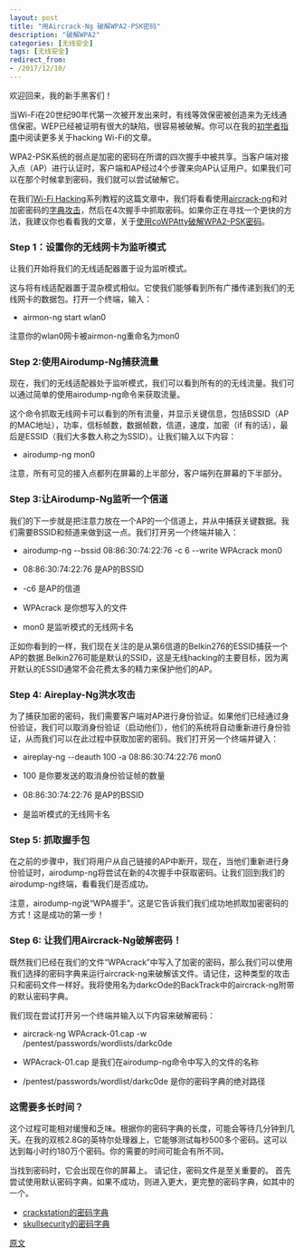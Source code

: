 ```yaml
---
layout: post
title: "用Aircrack-Ng 破解WPA2-PSK密码"
description: "破解WPA2"
categories: [无线安全]
tags: [无线安全]
redirect_from:
- /2017/12/10/
---
```


欢迎回来，我的新手黑客们！

当Wi-Fi在20世纪90年代第一次被开发出来时，有线等效保密被创造来为无线通信保密。WEP已经被证明有很大的缺陷，很容易被破解。你可以在我的[初学者指南](https://null-byte.wonderhowto.com/how-to/hack-wi-fi-getting-started-with-terms-technologies-0147659/)中阅读更多关于hacking Wi-Fi的文章。

WPA2-PSK系统的弱点是加密的密码在所谓的四次握手中被共享。当客户端对接入点（AP）进行认证时，客户端和AP经过4个步骤来向AP认证用户。如果我们可以在那个时候拿到密码，我们就可以尝试破解它。

在我们[Wi-Fi Hacking](https://null-byte.wonderhowto.com/how-to/wi-fi-hacking/)系列教程的这篇文章中，我们将看看使用[aircrack-ng](https://null-byte.wonderhowto.com/how-to/hack-wi-fi-getting-started-with-aircrack-ng-suite-wi-fi-hacking-tools-0147893/)和对加密密码的[字典攻击](https://null-byte.wonderhowto.com/search/dictionary-attack/)，然后在4次握手中抓取密码。如果你正在寻找一个更快的方法，我建议你也看看我的文章，关于[使用coWPAtty破解WPA2-PSK密码](https://null-byte.wonderhowto.com/how-to/hack-wi-fi-cracking-wpa2-psk-passwords-with-cowpatty-0148423/)。

### Step 1：设置你的无线网卡为监听模式

让我们开始将我们的无线适配器置于设为监听模式。

这与将有线适配器置于混杂模式相似。它使我们能够看到所有广播传递到我们的无线网卡的数据包。打开一个终端，输入：

- airmon-ng start wlan0

注意你的wlan0网卡被airmon-ng重命名为mon0

### Step 2:使用Airodump-Ng捕获流量

现在，我们的无线适配器处于监听模式，我们可以看到所有的的无线流量。我们可以通过简单的使用airodump-ng命令来获取流量。

这个命令抓取无线网卡可以看到的所有流量，并显示关键信息，包括BSSID（AP的MAC地址），功率，信标帧数，数据帧数，信道，速度，加密（if 有的话），最后是ESSID（我们大多数人称之为SSID）。让我们输入以下内容：

- airodump-ng mon0

注意，所有可见的接入点都列在屏幕的上半部分，客户端列在屏幕的下半部分。

### Step 3:让Airodump-Ng监听一个信道

我们的下一步就是把注意力放在一个AP的一个信道上，并从中捕获关键数据。我们需要BSSID和频道来做到这一点。我们打开另一个终端并输入：

- airodump-ng --bssid 08:86:30:74:22:76 -c 6 --write WPAcrack mon0

- 08:86:30:74:22:76 是AP的BSSID
- -c6 是AP的信道
- WPAcrack 是你想写入的文件
- mon0 是监听模式的无线网卡名

正如你看到的一样，我们现在关注的是从第6信道的Belkin276的ESSID捕获一个AP的数据.Belkin276可能是默认的SSID，这是无线hacking的主要目标，因为离开默认的ESSID通常不会花费太多的精力来保护他们的AP。

### Step 4: Aireplay-Ng洪水攻击

为了捕获加密的密码，我们需要客户端对AP进行身份验证。如果他们已经通过身份验证，我们可以取消身份验证（启动他们），他们的系统将自动重新进行身份验证，从而我们可以在此过程中获取加密的密码。我们打开另一个终端并键入：

- aireplay-ng --deauth 100 -a 08:86:30:74:22:76 mon0

- 100 是你要发送的取消身份验证帧的数量
- 08:86:30:74:22:76 是AP的BSSID
- 是监听模式的无线网卡名

### Step 5: 抓取握手包

在之前的步骤中，我们将用户从自己链接的AP中断开，现在，当他们重新进行身份验证时，airodump-ng将尝试在新的4次握手中获取密码。让我们回到我们的airodump-ng终端，看看我们是否成功。

注意，airodump-ng说“WPA握手”。这是它告诉我们我们成功地抓取加密密码的方式！这是成功的第一步！

### Step 6: 让我们用Aircrack-Ng破解密码！

既然我们已经在我们的文件“WPAcrack”中写入了加密的密码，那么我们可以使用我们选择的密码字典来运行aircrack-ng来破解该文件。请记住，这种类型的攻击只和密码文件一样好。我将使用名为darkcOde的BackTrack中的aircrack-ng附带的默认密码字典。

我们现在尝试打开另一个终端并输入以下内容来破解密码：

- aircrack-ng WPAcrack-01.cap -w /pentest/passwords/wordlists/darkc0de

- WPAcrack-01.cap 是我们在airodump-ng命令中写入的文件的名称
- /pentest/passwords/wordlist/darkc0de 是你的密码字典的绝对路径

### 这需要多长时间？

这个过程可能相对缓慢和乏味。根据你的密码字典的长度，可能会等待几分钟到几天。在我的双核2.8G的英特尔处理器上，它能够测试每秒500多个密码。这可以达到每小时约180万个密码。你的需要的时间可能会有所不同。

当找到密码时，它会出现在你的屏幕上。 请记住，密码文件是至关重要的。 首先尝试使用默认密码字典，如果不成功，则进入更大，更完整的密码字典，如其中的一个。

- [crackstation的密码字典](https://crackstation.net/buy-crackstation-wordlist-password-cracking-dictionary.htm)
- [skullsecurity的密码字典](https://www.skullsecurity.org/wiki/index.php/Passwords)

[原文](https://null-byte.wonderhowto.com/how-to/hack-wi-fi-cracking-wpa2-psk-passwords-using-aircrack-ng-0148366/)
